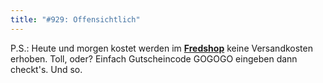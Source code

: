 ```yaml
---
title: "#929: Offensichtlich"
---
```


P.S.: 
Heute und morgen kostet werden im <a href="http://fredshop.spreadshirt.net/de/DE/Shop"><strong>Fredshop</strong></a> keine Versandkosten erhoben. Toll, oder?
Einfach Gutscheincode 
GOGOGO
eingeben dann checkt's.
Und so.
